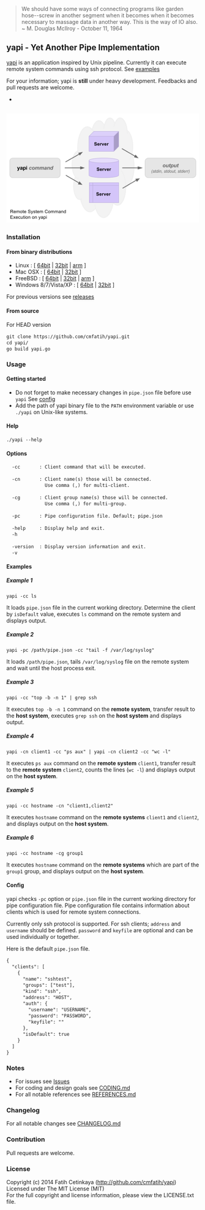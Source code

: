 > We should have some ways of connecting programs like garden hose--screw in 
> another segment when it becomes when it becomes necessary to massage data in another way. 
> This is the way of IO also. ~ M. Douglas McIlroy - October 11, 1964  

## yapi - Yet Another Pipe Implementation

[yapi](http://github.com/cmfatih/yapi) is an application inspired by Unix pipeline. 
Currently it can execute remote system commands using ssh protocol. See [examples](#examples)  

For your information; yapi is **still** under heavy development. 
Feedbacks and pull requests are welcome.  

-
![yapi-figure-rsce](docs/img/figure-rsceoy.png "Remote System Command Execution on yapi")
-

### Installation

#### From binary distributions

* Linux : [
  [64bit](https://github.com/cmfatih/yapi/releases/download/v0.2.5/yapi-linux-amd64.tar.gz) |
  [32bit](https://github.com/cmfatih/yapi/releases/download/v0.2.5/yapi-linux-386.tar.gz) |
  [arm](https://github.com/cmfatih/yapi/releases/download/v0.2.5/yapi-linux-arm.tar.gz) ]
* Mac OSX : [
  [64bit](https://github.com/cmfatih/yapi/releases/download/v0.2.5/yapi-darwin-amd64.tar.gz) |
  [32bit](https://github.com/cmfatih/yapi/releases/download/v0.2.5/yapi-darwin-386.tar.gz) ]
* FreeBSD : [
  [64bit](https://github.com/cmfatih/yapi/releases/download/v0.2.5/yapi-freebsd-amd64.tar.gz) |
  [32bit](https://github.com/cmfatih/yapi/releases/download/v0.2.5/yapi-freebsd-386.tar.gz) |
  [arm](https://github.com/cmfatih/yapi/releases/download/v0.2.5/yapi-freebsd-arm.tar.gz) ]
* Windows 8/7/Vista/XP : [ 
  [64bit](https://github.com/cmfatih/yapi/releases/download/v0.2.5/yapi-windows-amd64.zip) |
  [32bit](https://github.com/cmfatih/yapi/releases/download/v0.2.5/yapi-windows-386.zip) ]

For previous versions see [releases](https://github.com/cmfatih/yapi/releases)

#### From source

For HEAD version

```
git clone https://github.com/cmfatih/yapi.git
cd yapi/
go build yapi.go
```

### Usage

#### Getting started

* Do not forget to make necessary changes in `pipe.json` file before use `yapi` 
  See [config](#config)  
* Add the path of yapi binary file to the `PATH` environment variable or 
  use `./yapi` on Unix-like systems.

#### Help

```
./yapi --help
```

#### Options

```
  -cc       : Client command that will be executed.

  -cn       : Client name(s) those will be connected.
              Use comma (,) for multi-client.

  -cg       : Client group name(s) those will be connected. 
              Use comma (,) for multi-group.

  -pc       : Pipe configuration file. Default; pipe.json

  -help     : Display help and exit.
  -h

  -version  : Display version information and exit.
  -v
```

#### Examples

##### Example 1
```
yapi -cc ls
```
It loads `pipe.json` file in the current working directory. Determine the client by 
`isDefault` value, executes `ls` command on the remote system and displays output.

##### Example 2
```
yapi -pc /path/pipe.json -cc "tail -f /var/log/syslog"
```
It loads `/path/pipe.json`, tails `/var/log/syslog` file on the remote system and 
wait until the host process exit.

##### Example 3
```
yapi -cc "top -b -n 1" | grep ssh
```
It executes `top -b -n 1` command on the **remote system**,
transfer result to the **host system**, executes `grep ssh` on the **host system** 
and displays output.

##### Example 4
```
yapi -cn client1 -cc "ps aux" | yapi -cn client2 -cc "wc -l"
```
It executes `ps aux` command on the **remote system** `client1`,
transfer result to the **remote system** `client2`, counts the lines (`wc -l`)
and displays output on the **host system**.

##### Example 5
```
yapi -cc hostname -cn "client1,client2"
```
It executes `hostname` command on the **remote systems** `client1` and `client2`,
and displays output on the **host system**.

##### Example 6
```
yapi -cc hostname -cg group1
```
It executes `hostname` command on the **remote systems** which are part of the
`group1` group, and displays output on the **host system**.

#### Config

yapi checks `-pc` option or `pipe.json` file in the current working directory 
for pipe configuration file. Pipe configuration file contains information about 
clients which is used for remote system connections.  

Currently only ssh protocol is supported. For ssh clients; `address` and `username` 
should be defined. `password` and `keyfile` are optional and can be used individually 
or together.

Here is the default `pipe.json` file.

```
{
  "clients": [
    {
      "name": "sshtest",
      "groups": ["test"],
      "kind": "ssh",
      "address": "HOST",
      "auth": {
        "username": "USERNAME",
        "password": "PASSWORD",
        "keyfile": ""
      },
      "isDefault": true
    }
  ]
}
```

### Notes

* For issues see [Issues](https://github.com/cmfatih/yapi/issues)
* For coding and design goals see [CODING.md](https://github.com/cmfatih/yapi/blob/master/CODING.md)
* For all notable references see [REFERENCES.md](https://github.com/cmfatih/yapi/blob/master/REFERENCES.md)

### Changelog

For all notable changes see [CHANGELOG.md](https://github.com/cmfatih/yapi/blob/master/CHANGELOG.md)

### Contribution

Pull requests are welcome.

### License

Copyright (c) 2014 Fatih Cetinkaya (http://github.com/cmfatih/yapi)  
Licensed under The MIT License (MIT)  
For the full copyright and license information, please view the LICENSE.txt file.